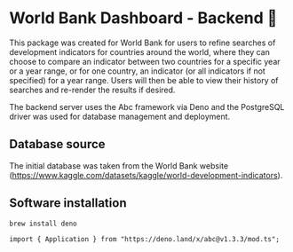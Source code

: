 # World Bank Dashboard - Backend 🥐

This package was created for World Bank for users to refine searches of development indicators for countries around the world, where they can choose to compare an indicator between two countries for a specific year or a year range, or for one country, an indicator (or all indicators if not specified) for a year range. Users will then be able to view their history of searches and re-render the results if desired.

The backend server uses the Abc framework via Deno and the PostgreSQL driver was used for database management and deployment.

## Database source

The initial database was taken from the World Bank website (https://www.kaggle.com/datasets/kaggle/world-development-indicators).

## Software installation

```
brew install deno

import { Application } from "https://deno.land/x/abc@v1.3.3/mod.ts";
```
